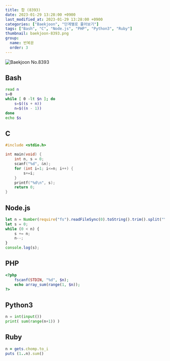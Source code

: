 ```yaml
---
title: 합 (8393)
date: 2023-01-29 13:28:00 +0900
last_modified_at: 2023-01-29 13:28:00 +0900
categories: ["Baekjoon", "단계별로 풀어보기"]
tags: ["Bash", "C", "Node.js", "PHP", "Python3", "Ruby"]
thumbnail: baekjoon-8393.png
group:
  name: 반복문
  order: 3
---
```


![Baekjoon No.8393](baekjoon-8393.png)

## Bash
```bash
read n
s=0
while [ 0 -lt $n ]; do
	s=$((s + n))
	n=$((n - 1))
done
echo $s
```

## C
```c
#include <stdio.h>

int main(void) {
	int n, s = 0;
	scanf("%d", &n);
	for (int i=1; i<=n; i++) {
		s+=i;
	}
	printf("%d\n", s);
	return 0;
}
```

## Node.js
```javascript
let n = Number(require("fs").readFileSync(0).toString().trim().split("\n")[0]);
let s = 0;
while (0 < n) {
	s += n;
	n--;
}
console.log(s);
```

## PHP
```php
<?php
	fscanf(STDIN, "%d", $n);
	echo array_sum(range(1, $n));
?>
```

## Python3
```python
n = int(input())
print( sum(range(n+1)) )
```

## Ruby
```ruby
n = gets.chomp.to_i
puts (1..n).sum()
```
